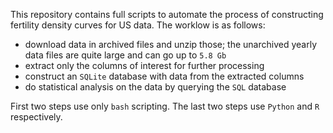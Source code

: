 This repository contains full scripts to automate the process of constructing fertility density curves for US data. The worklow is as follows:

  * download data in archived files and unzip those; the unarchived yearly data files are quite large and can go up to `5.8 Gb`
  * extract only the columns of interest for further processing
  * construct an `SQLite` database with data from the extracted columns
  * do statistical analysis on the data by querying the `SQL` database

First two steps use only `bash` scripting. The last two steps use `Python` and `R` respectively.
